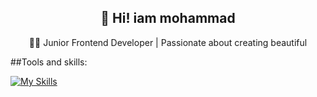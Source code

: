   <h2 align="center" font-size="60px">
   👋 Hi! iam mohammad
    
</h2>

<div align="center">
  👨‍💻 Junior Frontend Developer | Passionate about creating beautiful
</div>

##Tools and skills:

[![My Skills](https://skillicons.dev/icons?i=js,html,css,figma,git,github,react,supabase,vite,nextjs,sass,bootstrap,vscode,npm)](https://skillicons.dev)
